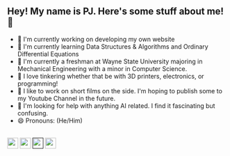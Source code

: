 ## Hey! My name is PJ. Here's some stuff about me! 👋
- 🔭 I'm currently working on developing my own website
- 🌱 I'm currently learning Data Structures & Algorithms and Ordinary Differential Equations
- 🏫 I'm currently a freshman at Wayne State University majoring in Mechanical Engineering with a minor in Computer Science.
- 🔨 I love tinkering whether that be with 3D printers, electronics, or programming!
- 🎥 I like to work on short films on the side. I'm hoping to publish some to my Youtube Channel in the future.
- 🤔 I'm looking for help with anything AI related. I find it fascinating but confusing.
- 😄 Pronouns: (He/Him)

<p>
<br/>
<a href="www.linkedin.com/in/peter-kim-34719126b" target="_blank"><img src="https://img.shields.io/badge/linkedin-%230077B5.svg?&style=for-the-badge&logo=linkedin&logoColor=white" height=25></a> 
<a href="https://www.youtube.com/channel/UC2hlN8nkIE6jQl7qLvJFRNA" target="_blank"><img src="https://img.shields.io/badge/YouTube-%23E4405F.svg?&style=for-the-badge&logo=youtube&logoColor=white&color=red" height=25></a> 
<a href=""><img src="https://img.shields.io/badge/My%20Website-%23E4405F.svg?&style=for-the-badge&logo=home&logoColor=black&color=gray" height=25 target="_blank"></a> 
<a href="mailto:peterjoe2005@gmail.com"><img src="https://img.shields.io/badge/Email-%23E4405F.svg?&style=for-the-badge&logo=gmail&logoColor=white&color=darkorange" height=25 target="_blank"></a> 
</p>

<!--
**PJ1229/PJ1229** is a ✨ _special_ ✨ repository because its `README.md` (this file) appears on your GitHub profile.

Here are some ideas to get you started:

- 🔭 I’m currently working on ...
- 🌱 I’m currently learning ...
- 👯 I’m looking to collaborate on ...
- 🤔 I’m looking for help with ...
- 💬 Ask me about ...
- 📫 How to reach me: ...
- 😄 Pronouns: ...
- ⚡ Fun fact: ...
-->
